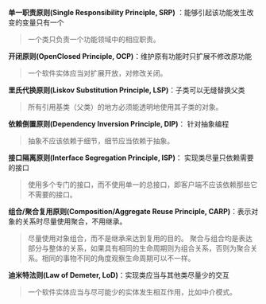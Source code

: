 **单一职责原则(Single Responsibility Principle, SRP)** ：能够引起该功能发生改变的变量只有一个
>一个类只负责一个功能领域中的相应职责。

**开闭原则(OpenClosed Principle, OCP)**：维护原有功能时只扩展不修改原功能
>一个软件实体应当对扩展开放，对修改关闭。

**里氏代换原则(Liskov Substitution Principle, LSP)**：子类可以无缝替换父类
>所有引用基类（父类）的地方必须能透明地使用其子类的对象。

**依赖倒置原则(Dependency Inversion Principle, DIP)**： 针对抽象编程
>抽象不应该依赖于细节，细节应当依赖于抽象。

**接口隔离原则(Interface Segregation Principle, ISP)**： 实现类尽量只依赖需要的接口
>使用多个专门的接口，而不使用单一的总接口，即客户端不应该依赖那些它不需要的接口。

**组合/聚合复用原则(Composition/Aggregate Reuse Principle, CARP)**：表示对象的关系时尽量使用聚合，不用继承。
>尽量使用对象组合，而不是继承来达到复用的目的。
>聚合与组合均是表达部分与整体的关系，如果具有相同的生命周期则为组合关系，否则为聚合关系。相同的事物不同的角度观察生命周期可以不一样。

**迪米特法则(Law of Demeter, LoD)**：实现类应当与其他类尽量少的交互
>一个软件实体应当与尽可能少的实体发生相互作用，比如中介模式。

